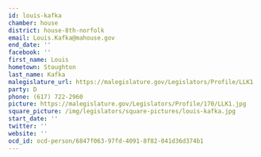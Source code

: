 ```yaml
---
id: louis-kafka
chamber: house
district: house-8th-norfolk
email: Louis.Kafka@mahouse.gov
end_date: ''
facebook: ''
first_name: Louis
hometown: Stoughton
last_name: Kafka
malegislature_url: https://malegislature.gov/Legislators/Profile/LLK1
party: D
phone: (617) 722-2960
picture: https://malegislature.gov/Legislators/Profile/170/LLK1.jpg
square_picture: /img/legislators/square-pictures/louis-kafka.jpg
start_date: ''
twitter: ''
website: ''
ocd_id: ocd-person/6847f063-97fd-4091-8f82-041d36d374b1
---
```

